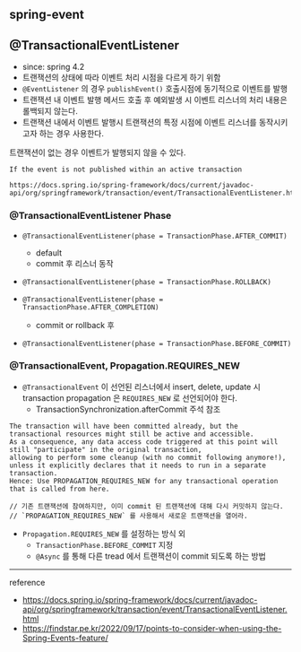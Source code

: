 ## spring-event

## @TransactionalEventListener
- since: spring 4.2
- 트랜잭션의 상태에 따라 이벤트 처리 시점을 다르게 하기 위함
- `@EventListener` 의 경우 `publishEvent()` 호출시점에 동기적으로 이벤트를 발행
- 트랜잭션 내 이벤트 발행 메서드 호출 후 예외발생 시 이벤트 리스너의 처리 내용은 롤백되지 않는다.
- 트랜잭션 내에서 이벤트 발행시 트랜잭션의 특정 시점에 이벤트 리스너를 동작시키고자 하는 경우 사용한다.

트랜잭션이 없는 경우 이벤트가 발행되지 않을 수 있다.
```
If the event is not published within an active transaction

https://docs.spring.io/spring-framework/docs/current/javadoc-api/org/springframework/transaction/event/TransactionalEventListener.html
```

### @TransactionalEventListener Phase

- `@TransactionalEventListener(phase = TransactionPhase.AFTER_COMMIT)`
  - default
  - commit 후 리스너 동작
- `@TransactionalEventListener(phase = TransactionPhase.ROLLBACK)`

- `@TransactionalEventListener(phase = TransactionPhase.AFTER_COMPLETION)`
  - commit or rollback 후
- `@TransactionalEventListener(phase = TransactionPhase.BEFORE_COMMIT)`

### @TransactionalEvent, Propagation.REQUIRES_NEW
- `@TransactionalEvent` 이 선언된 리스너에서 insert, delete, update 시 transaction propagation 은 `REQUIRES_NEW` 로 선언되어야 한다. 
  - TransactionSynchronization.afterCommit 주석 참조
```
The transaction will have been committed already, but the transactional resources might still be active and accessible. 
As a consequence, any data access code triggered at this point will still "participate" in the original transaction, 
allowing to perform some cleanup (with no commit following anymore!), unless it explicitly declares that it needs to run in a separate transaction. 
Hence: Use PROPAGATION_REQUIRES_NEW for any transactional operation that is called from here.

// 기존 트랜잭션에 참여하지만, 이미 commit 된 트랜잭션에 대해 다시 커밋하지 않는다.
// `PROPAGATION_REQUIRES_NEW` 를 사용해서 새로운 트랜잭션을 열어라.
```
- `Propagation.REQUIRES_NEW` 를 설정하는 방식 외
  - `TransactionPhase.BEFORE_COMMIT` 지정
  - `@Async` 를 통해 다른 tread 에서 트랜잭션이 commit 되도록 하는 방법


---

reference
- https://docs.spring.io/spring-framework/docs/current/javadoc-api/org/springframework/transaction/event/TransactionalEventListener.html
- https://findstar.pe.kr/2022/09/17/points-to-consider-when-using-the-Spring-Events-feature/
